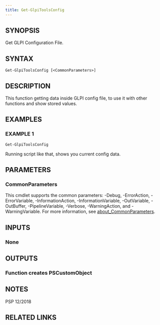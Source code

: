 ```yaml
---
title: Get-GlpiToolsConfig
---
```


## SYNOPSIS
Get GLPI Configuration File.

## SYNTAX

```
Get-GlpiToolsConfig [<CommonParameters>]
```

## DESCRIPTION
This function getting data inside GLPI config file, to use it with other functions
and show stored values.

## EXAMPLES

### EXAMPLE 1
```
Get-GlpiToolsConfig
```

Running script like that, shows you current config data.

## PARAMETERS

### CommonParameters
This cmdlet supports the common parameters: -Debug, -ErrorAction, -ErrorVariable, -InformationAction, -InformationVariable, -OutVariable, -OutBuffer, -PipelineVariable, -Verbose, -WarningAction, and -WarningVariable. For more information, see [about_CommonParameters](http://go.microsoft.com/fwlink/?LinkID=113216).

## INPUTS

### None
## OUTPUTS

### Function creates PSCustomObject
## NOTES
PSP 12/2018

## RELATED LINKS
